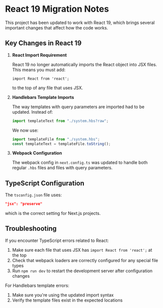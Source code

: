 # React 19 Migration Notes

This project has been updated to work with React 19, which brings several important changes that affect how the code works.

## Key Changes in React 19

1. **React Import Requirement**

   React 19 no longer automatically imports the React object into JSX files. This means you must add:
   
   ```tsx
   import React from 'react';
   ```
   
   to the top of any file that uses JSX.

2. **Handlebars Template Imports**

   The way templates with query parameters are imported had to be updated. Instead of:
   
   ```typescript
   import templateText from "./system.hbs?raw";
   ```
   
   We now use:
   
   ```typescript
   import templateFile from "./system.hbs";
   const templateText = templateFile.toString();
   ```

3. **Webpack Configuration**

   The webpack config in `next.config.ts` was updated to handle both regular `.hbs` files and files with query parameters.

## TypeScript Configuration

The `tsconfig.json` file uses:

```json
"jsx": "preserve"
```

which is the correct setting for Next.js projects.

## Troubleshooting

If you encounter TypeScript errors related to React:

1. Make sure each file that uses JSX has `import React from 'react';` at the top
2. Check that webpack loaders are correctly configured for any special file types
3. Run `npm run dev` to restart the development server after configuration changes

For Handlebars template errors:
1. Make sure you're using the updated import syntax
2. Verify the template files exist in the expected locations